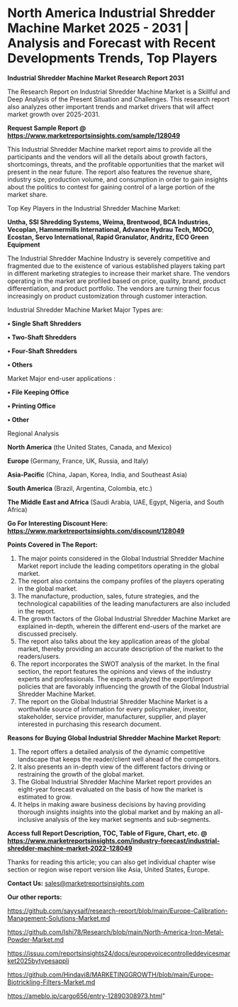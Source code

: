 # North America Industrial Shredder Machine Market 2025 - 2031 | Analysis and Forecast with Recent Developments Trends, Top Players

<strong>Industrial Shredder Machine Market Research Report 2031</strong>

The Research Report on Industrial Shredder Machine Market is a Skillful and Deep Analysis of the Present Situation and Challenges. This research report also analyzes other important trends and market drivers that will affect market growth over 2025-2031.

<strong>Request Sample Report @ <a href=https://www.marketreportsinsights.com/sample/128049>https://www.marketreportsinsights.com/sample/128049</a></strong>

This Industrial Shredder Machine market report aims to provide all the participants and the vendors will all the details about growth factors, shortcomings, threats, and the profitable opportunities that the market will present in the near future. The report also features the revenue share, industry size, production volume, and consumption in order to gain insights about the politics to contest for gaining control of a large portion of the market share.

Top Key Players in the Industrial Shredder Machine Market:

<strong>Untha, SSI Shredding Systems, Weima, Brentwood, BCA Industries, Vecoplan, Hammermills International, Advance Hydrau Tech, MOCO, Ecostan, Servo International, Rapid Granulator, Andritz, ECO Green Equipment</strong>

The Industrial Shredder Machine Industry is severely competitive and fragmented due to the existence of various established players taking part in different marketing strategies to increase their market share. The vendors operating in the market are profiled based on price, quality, brand, product differentiation, and product portfolio. The vendors are turning their focus increasingly on product customization through customer interaction.

Industrial Shredder Machine Market Major Types are:

<strong>• Single Shaft Shredders

• Two-Shaft Shredders

• Four-Shaft Shredders

• Others</strong>

Market Major end-user applications :

<strong>• File Keeping Office

• Printing Office

• Other</strong>

Regional Analysis

</u><strong><b>North America</b></strong> (the United States, Canada, and Mexico)

<strong><b>Europe </b></strong>(Germany, France, UK, Russia, and Italy)

<strong><b>Asia-Pacific</b></strong> (China, Japan, Korea, India, and Southeast Asia)

<strong><b>South America</b></strong> (Brazil, Argentina, Colombia, etc.)

<strong><b>The Middle East and Africa</b></strong> (Saudi Arabia, UAE, Egypt, Nigeria, and South Africa)

<strong>Go For Interesting Discount Here: <a href=https://www.marketreportsinsights.com/discount/128049>https://www.marketreportsinsights.com/discount/128049</a></strong>

<strong>Points Covered in The Report:</strong>
<ol>
  <li>The major points considered in the Global Industrial Shredder Machine Market report include the leading competitors operating in the global market.</li>
  <li>The report also contains the company profiles of the players operating in the global market.</li>
  <li>The manufacture, production, sales, future strategies, and the technological capabilities of the leading manufacturers are also included in the report.</li>
  <li>The growth factors of the Global Industrial Shredder Machine Market are explained in-depth, wherein the different end-users of the market are discussed precisely.</li>
  <li>The report also talks about the key application areas of the global market, thereby providing an accurate description of the market to the readers/users.</li>
  <li>The report incorporates the SWOT analysis of the market. In the final section, the report features the opinions and views of the industry experts and professionals. The experts analyzed the export/import policies that are favorably influencing the growth of the Global Industrial Shredder Machine Market.</li>
  <li>The report on the Global Industrial Shredder Machine Market is a worthwhile source of information for every policymaker, investor, stakeholder, service provider, manufacturer, supplier, and player interested in purchasing this research document.</li>
</ol>
<strong>Reasons for Buying Global Industrial Shredder Machine Market Report:</strong>

<ol>
  <li>The report offers a detailed analysis of the dynamic competitive landscape that keeps the reader/client well ahead of the competitors.</li>
  <li>It also presents an in-depth view of the different factors driving or restraining the growth of the global market.</li>
  <li>The Global Industrial Shredder Machine Market report provides an eight-year forecast evaluated on the basis of how the market is estimated to grow.</li>
  <li>It helps in making aware business decisions by having providing thorough insights insights into the global market and by making an all-inclusive analysis of the key market segments and sub-segments.</li>
</ol>
<strong>Access full Report Description, TOC, Table of Figure, Chart, etc. @ <a href=https://www.marketreportsinsights.com/industry-forecast/industrial-shredder-machine-market-2022-128049>https://www.marketreportsinsights.com/industry-forecast/industrial-shredder-machine-market-2022-128049</a></strong>


Thanks for reading this article; you can also get individual chapter wise section or region wise report version like Asia, United States, Europe.

<strong>Contact Us:</strong>
sales@marketreportsinsights.com

<strong>Our other reports:</strong>

<a href=https://github.com/sayysaif/research-report/blob/main/Europe-Calibration-Management-Solutions-Market.md>https://github.com/sayysaif/research-report/blob/main/Europe-Calibration-Management-Solutions-Market.md</a>

<a href=https://github.com/Ishi78/Research/blob/main/North-America-Iron-Metal-Powder-Market.md>https://github.com/Ishi78/Research/blob/main/North-America-Iron-Metal-Powder-Market.md</a>

<a href=https://issuu.com/reportsinsights24/docs/europevoicecontrolleddevicesmarket2025bytypesappli>https://issuu.com/reportsinsights24/docs/europevoicecontrolleddevicesmarket2025bytypesappli</a>

<a href=https://github.com/Hindavi8/MARKETINGGROWTH/blob/main/Europe-Biotrickling-Filters-Market.md>https://github.com/Hindavi8/MARKETINGGROWTH/blob/main/Europe-Biotrickling-Filters-Market.md</a>

<a href=https://ameblo.jp/cargo656/entry-12890308973.html>https://ameblo.jp/cargo656/entry-12890308973.html</a>"

